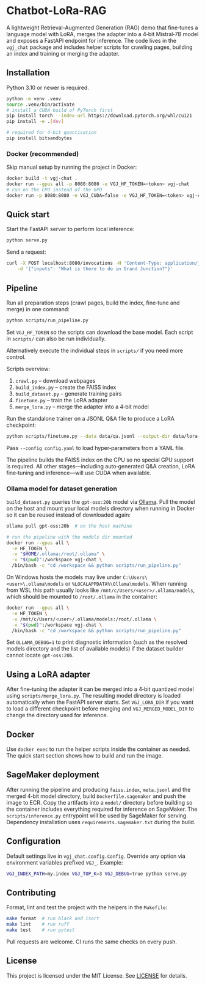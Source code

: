 # Chatbot-LoRa-RAG

A lightweight Retrieval-Augmented Generation (RAG) demo that fine‑tunes a language model with LoRA, merges the adapter into a 4‑bit Mistral‑7B model and exposes a FastAPI endpoint for inference. The code lives in the `vgj_chat` package and includes helper scripts for crawling pages, building an index and training or merging the adapter.

## Installation

Python 3.10 or newer is required.

```bash
python -m venv .venv
source .venv/bin/activate
# install a CUDA build of PyTorch first
pip install torch --index-url https://download.pytorch.org/whl/cu121
pip install -e .[dev]

# required for 4-bit quantisation
pip install bitsandbytes
```

### Docker (recommended)

Skip manual setup by running the project in Docker:

```bash
docker build -t vgj-chat .
docker run --gpus all -p 8080:8080 -e VGJ_HF_TOKEN=<token> vgj-chat
# run on the CPU instead of the GPU
docker run -p 8080:8080 -e VGJ_CUDA=false -e VGJ_HF_TOKEN=<token> vgj-chat
```

## Quick start

Start the FastAPI server to perform local inference:

```bash
python serve.py
```

Send a request:

```bash
curl -X POST localhost:8080/invocations -H 'Content-Type: application/json' \
    -d '{"inputs": "What is there to do in Grand Junction?"}'
```

## Pipeline

Run all preparation steps (crawl pages, build the index, fine‑tune and merge) in one command:

```bash
python scripts/run_pipeline.py
```

Set `VGJ_HF_TOKEN` so the scripts can download the base model. Each script in `scripts/` can also be run individually.

Alternatively execute the individual steps in `scripts/` if you need more control.

Scripts overview:

1. `crawl.py` – download webpages
2. `build_index.py` – create the FAISS index
3. `build_dataset.py` – generate training pairs
4. `finetune.py` – train the LoRA adapter
5. `merge_lora.py` – merge the adapter into a 4‑bit model

Run the standalone trainer on a JSONL Q&A file to produce a LoRA checkpoint:

```bash
python scripts/finetune.py --data data/qa.jsonl --output-dir data/lora-vgj-checkpoint
```

Pass `--config config.yaml` to load hyper‑parameters from a YAML file.

The pipeline builds the FAISS index on the CPU so no special GPU support is
required. All other stages—including auto‑generated Q&A creation, LoRA
fine‑tuning and inference—will use CUDA when available.

### Ollama model for dataset generation

`build_dataset.py` queries the `gpt-oss:20b` model via [Ollama](https://ollama.com/).
Pull the model on the host and mount your local models directory when running in
Docker so it can be reused instead of downloaded again:

```bash
ollama pull gpt-oss:20b  # on the host machine

# run the pipeline with the models dir mounted
docker run --gpus all \
  -e HF_TOKEN \
  -v "$HOME/.ollama:/root/.ollama" \
  -v "$(pwd)":/workspace vgj-chat \
  /bin/bash -c "cd /workspace && python scripts/run_pipeline.py"
```

On Windows hosts the models may live under `C:\Users\<user>\.ollama\models`
or `%LOCALAPPDATA%\Ollama\models`. When running from WSL this path usually
looks like `/mnt/c/Users/<user>/.ollama/models`, which should be mounted to
`/root/.ollama` in the container:

```bash
docker run --gpus all \
  -e HF_TOKEN \
  -v /mnt/c/Users/<user>/.ollama/models:/root/.ollama \
  -v "$(pwd)":/workspace vgj-chat \
  /bin/bash -c "cd /workspace && python scripts/run_pipeline.py"
```

Set `OLLAMA_DEBUG=1` to print diagnostic information (such as the resolved
models directory and the list of available models) if the dataset builder cannot
locate `gpt-oss:20b`.

## Using a LoRA adapter

After fine‑tuning the adapter it can be merged into a 4‑bit quantized model using `scripts/merge_lora.py`. The resulting model directory is loaded automatically when the FastAPI server starts. Set `VGJ_LORA_DIR` if you want to load a different checkpoint before merging and `VGJ_MERGED_MODEL_DIR` to change the directory used for inference.

## Docker

Use `docker exec` to run the helper scripts inside the container as needed. The quick start section shows how to build and run the image.

## SageMaker deployment

After running the pipeline and producing `faiss.index`, `meta.jsonl` and the
merged 4‑bit model directory, build `Dockerfile.sagemaker` and push the image to
ECR. Copy the artifacts into a `model/` directory before building so the
container includes everything required for inference on SageMaker. The
`scripts/inference.py` entrypoint will be used by SageMaker for serving.
Dependency installation uses `requirements.sagemaker.txt` during the build.

## Configuration

Default settings live in `vgj_chat.config.Config`. Override any option via environment variables prefixed `VGJ_`. Example:

```bash
VGJ_INDEX_PATH=my.index VGJ_TOP_K=3 VGJ_DEBUG=true python serve.py
```

## Contributing

Format, lint and test the project with the helpers in the `Makefile`:

```bash
make format  # run black and isort
make lint    # run ruff
make test    # run pytest
```

Pull requests are welcome. CI runs the same checks on every push.

## License

This project is licensed under the MIT License. See [LICENSE](LICENSE) for details.
